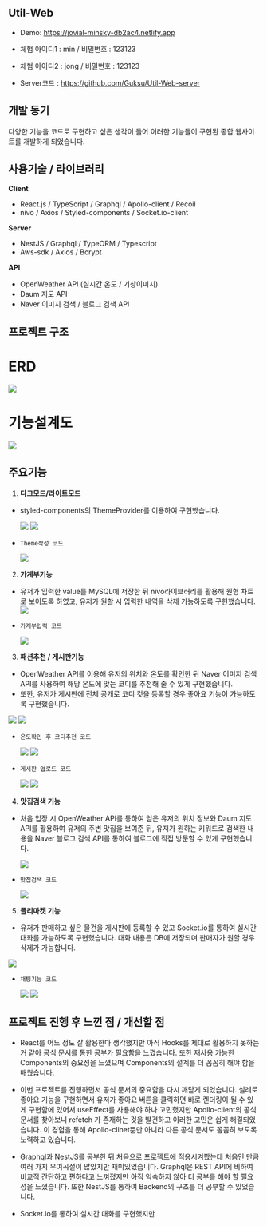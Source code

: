 ## **Util-Web**

- Demo: https://jovial-minsky-db2ac4.netlify.app
- 체험 아이디1 : min / 비밀번호 : 123123
- 체험 아이디2 : jong / 비밀번호 : 123123

- Server코드 : https://github.com/Guksu/Util-Web-server

## **개발 동기**

다양한 기능을 코드로 구현하고 싶은 생각이 들어 이러한 기능들이 구현된 종합 웹사이트를 개발하게 되었습니다.

## **사용기술 / 라이브러리**

**Client**

- React.js / TypeScript / Graphql / Apollo-client / Recoil
- nivo / Axios / Styled-components / Socket.io-client

**Server**

- NestJS / Graphql / TypeORM / Typescript
- Aws-sdk / Axios / Bcrypt

**API**

- OpenWeather API (실시간 온도 / 기상이미지)
- Daum 지도 API
- Naver 이미지 검색 / 블로그 검색 API

## **프로젝트 구조**

# **ERD**

<img src="https://user-images.githubusercontent.com/87972252/150096948-4231039d-444e-44c2-a5ce-bceb2484a639.png" width={80%}>

# **기능설계도**

<img src="https://user-images.githubusercontent.com/87972252/150099426-3d9a5c2e-6325-4966-8ac8-70ed4b99432e.png" width={80%}>

## **주요기능**

1. **다크모드/라이트모드**

- styled-components의 ThemeProvider를 이용하여 구현했습니다.

  <img src="https://user-images.githubusercontent.com/87972252/150284739-98bc0994-f010-4a82-b478-a5a5c63b049a.png" width={50%}>
  <img src="https://user-images.githubusercontent.com/87972252/150284807-f3269523-16eb-4cc4-a099-e0dad6217ba5.png" width={50%}>

- `Theme작성 코드`

  <img src="https://user-images.githubusercontent.com/87972252/150460049-5a4a1569-7301-4724-9e32-3dceb8494647.png" width={50%}>

2. **가계부기능**

- 유저가 입력한 value를 MySQL에 저장한 뒤 nivo라이브러리를 활용해 원형 차트로 보이도록 하였고, 유저가 원할 시 입력한 내역을 삭제 가능하도록 구현했습니다.
  <img src="https://user-images.githubusercontent.com/87972252/150288106-db90bebd-717c-4dc2-89b6-ed1946de140e.png" width={70%}>

- `가계부입력 코드`

  <img src="https://user-images.githubusercontent.com/87972252/150288522-27659d95-f20f-4a5c-b6a2-5ab180423e35.png" width={50%}>

3. **패션추천 / 게시판기능**

- OpenWeather API를 이용해 유저의 위치와 온도를 확인한 뒤 Naver 이미지 검색 API를 사용하여 해당 온도에 맞는 코디를 추천해 줄 수 있게 구현했습니다.
- 또한, 유저가 게시판에 전체 공개로 코디 컷을 등록할 경우 좋아요 기능이 가능하도록 구현했습니다.

 <img src="https://user-images.githubusercontent.com/87972252/150289556-3bc8735b-74e5-442c-ab67-68cff77cb14d.png" width={50%}>
 <img src="https://user-images.githubusercontent.com/87972252/150289616-8277382a-40ec-498e-8ef0-e132124ea25c.png" width={50%}>

- `온도확인 후 코디추천 코드`

  <img src="https://user-images.githubusercontent.com/87972252/150290101-5c8a6165-57cd-44b1-8da0-5b33f1b51239.png" width={50%}>
  <img src="https://user-images.githubusercontent.com/87972252/150290109-5ae4d626-2f83-4f7f-a993-efbdb60312f7.png" width={50%}>

- `게시판 업로드 코드`

  <img src="https://user-images.githubusercontent.com/87972252/150291004-983426e2-ef42-4442-b71b-0090dbd130ba.png" width={50%}>
  <img src="https://user-images.githubusercontent.com/87972252/150291008-03bbfb53-e6af-456f-9404-429aa190a311.png" width={50%}>

4. **맛집검색 기능**

- 처음 입장 시 OpenWeather API를 통하여 얻은 유저의 위치 정보와 Daum 지도 API를 활용하여 유저의 주변 맛집을 보여준 뒤,
  유저가 원하는 키워드로 검색한 내용을 Naver 블로그 검색 API를 통하여 블로그에 직접 방문할 수 있게 구현했습니다.

  <img src="https://user-images.githubusercontent.com/87972252/150291712-6a2230b1-e8e0-412e-b8c1-e7b0af723ec1.png" width={50%}>

- `맛집검색 코드`

  <img src="https://user-images.githubusercontent.com/87972252/150292329-a4290feb-322e-4175-9536-58338fb85189.png" width={50%}>

5. **플리마켓 기능**

- 유저가 판매하고 싶은 물건을 게시판에 등록할 수 있고 Socket.io를 통하여 실시간 대화를 가능하도록 구현했습니다. 대화 내용은 DB에 저장되며 판매자가 원할 경우 삭제가 가능합니다.

 <img src="https://user-images.githubusercontent.com/87972252/150292818-68ad4b8b-e6cb-4398-b038-4114b6fdc00c.png" width={50%}>

- `채팅기능 코드`

  <img src="https://user-images.githubusercontent.com/87972252/150293369-69f24e04-dabe-492b-aea5-03d081516ff6.png" width={50%}>
  <img src="https://user-images.githubusercontent.com/87972252/150293379-ca54b8ec-856b-48bc-ab0a-8fb246656048.png" width={50%}>

## **프로젝트 진행 후 느낀 점 / 개선할 점**

- React를 어느 정도 잘 활용한다 생각했지만 아직 Hooks를 제대로 활용하지 못하는 거 같아 공식 문서를 통한 공부가 필요함을 느꼈습니다. 또한 재사용 가능한 Components의 중요성을 느꼈으며 Components의 설계를 더 꼼꼼히 해야 함을 배웠습니다.

- 이번 프로젝트를 진행하면서 공식 문서의 중요함을 다시 깨닫게 되었습니다. 실례로 좋아요 기능을 구현하면서 유저가 좋아요 버튼을 클릭하면 바로 렌더링이 될 수 있게 구현함에 있어서 useEffect를 사용해야 하나 고민했지만 Apollo-client의 공식 문서를 찾아보니 refetch 가 존재하는 것을 발견하고 이러한 고민은 쉽게 해결되었습니다. 이 경험을 통해 Apollo-clinet뿐만 아니라 다른 공식 문서도 꼼꼼히 보도록 노력하고 있습니다.

- Graphql과 NestJS를 공부한 뒤 처음으로 프로젝트에 적용시켜봤는데 처음인 만큼 여러 가지 우여곡절이 많았지만 재미있었습니다. Graphql은 REST API에 비하여 비교적 간단하고 편하다고 느껴졌지만 아직 익숙하지 않아 더 공부를 해야 할 필요성을 느꼈습니다. 또한 NestJS를 통하여 Backend의 구조를 더 공부할 수 있었습니다.

- Socket.io를 통하여 실시간 대화를 구현했지만
